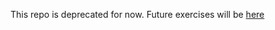 This repo is deprecated for now.
Future exercises will be [here](https://github.com/PavloShadov/episode-code-samples)
